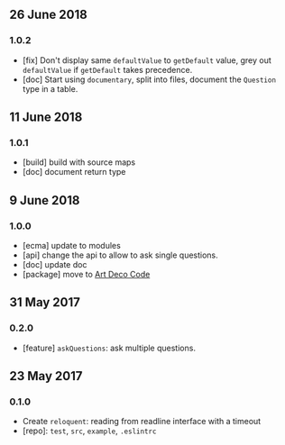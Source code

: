 ## 26 June 2018

### 1.0.2

- [fix] Don't display same `defaultValue` to `getDefault` value, grey out `defaultValue` if `getDefault` takes precedence.
- [doc] Start using `documentary`, split into files, document the `Question` type in a table.

## 11 June 2018

### 1.0.1

- [build] build with source maps
- [doc] document return type

## 9 June 2018

### 1.0.0

- [ecma] update to modules
- [api] change the api to allow to ask single questions.
- [doc] update doc
- [package] move to [Art Deco Code](https://artdeco.bz)

## 31 May 2017

### 0.2.0

- [feature] `askQuestions`: ask multiple questions.

## 23 May 2017

### 0.1.0

- Create `reloquent`: reading from readline interface with a timeout
- [repo]: `test`, `src`, `example`, `.eslintrc`
